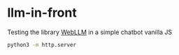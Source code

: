 # llm-in-front

Testing the library [WebLLM](https://github.com/mlc-ai/web-llm) in a simple chatbot vanilla JS

```bash
python3 -m http.server
```